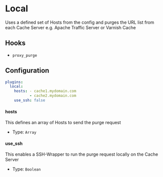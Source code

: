 Local
========
Uses a defined set of Hosts from the config and purges the URL list from each Cache Server e.g. Apache Traffic Server or Varnish Cache

Hooks
-----
- `proxy_purge`

Configuration
-------------
```yaml
plugins:
  local:
    hosts: - cache1.mydomain.com
           - cache2.mydomain.com
    use_ssh: false
```

#### hosts
This defines an array of Hosts to send the purge request

- Type: `Array`

#### use_ssh
This enables a SSH-Wrapper to run the purge request locally on the Cache Server 

- Type: `Boolean`
